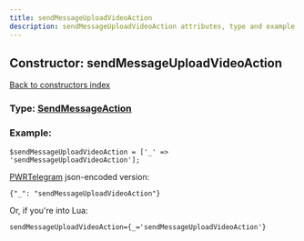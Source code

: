 ```yaml
---
title: sendMessageUploadVideoAction
description: sendMessageUploadVideoAction attributes, type and example
---
```

## Constructor: sendMessageUploadVideoAction  
[Back to constructors index](index.md)






### Type: [SendMessageAction](../types/SendMessageAction.md)


### Example:

```
$sendMessageUploadVideoAction = ['_' => 'sendMessageUploadVideoAction'];
```  

[PWRTelegram](https://pwrtelegram.xyz) json-encoded version:

```
{"_": "sendMessageUploadVideoAction"}
```


Or, if you're into Lua:  


```
sendMessageUploadVideoAction={_='sendMessageUploadVideoAction'}

```


